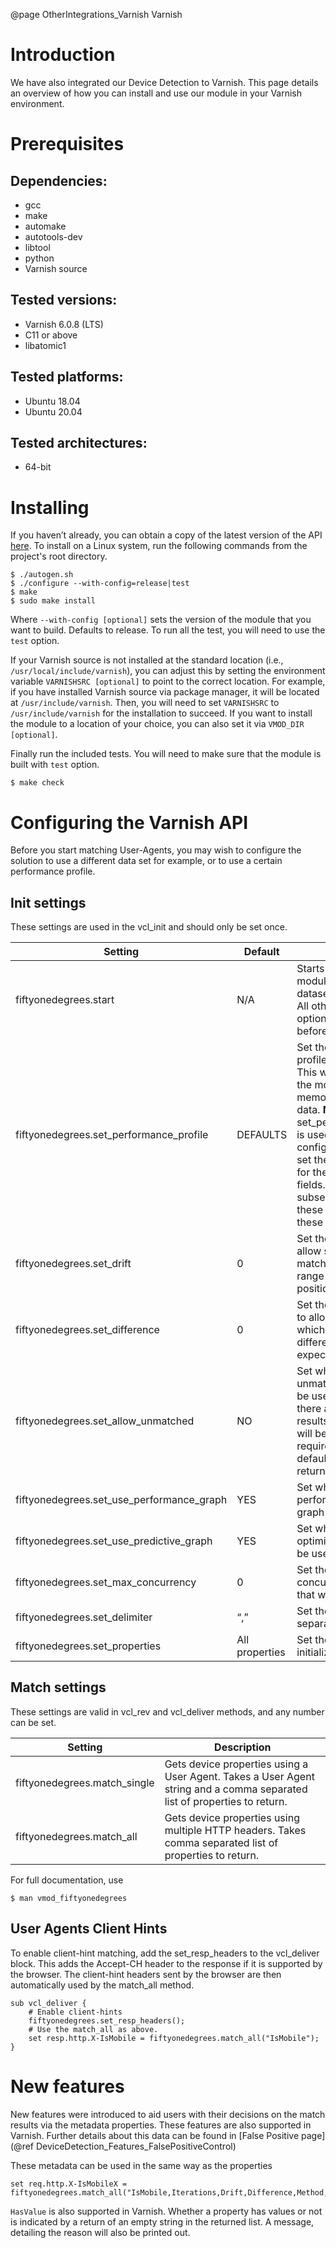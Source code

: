 @page OtherIntegrations_Varnish Varnish

# Introduction
We have also integrated our Device Detection to Varnish. This page details an overview of how you can install and use our module in your Varnish environment.

# Prerequisites

## Dependencies:
* gcc
* make
* automake
* autotools-dev
* libtool
* python
* Varnish source

## Tested versions:
* Varnish 6.0.8 (LTS)
* C11 or above
* libatomic1

## Tested platforms:
* Ubuntu 18.04
* Ubuntu 20.04

## Tested architectures:
* 64-bit

# Installing
If you haven’t already, you can obtain a copy of the latest version of the API [here](https://github.com/51Degrees/device-detection-varnish).
To install on a Linux system, run the following commands from the project's root directory.

```
$ ./autogen.sh
$ ./configure --with-config=release|test
$ make
$ sudo make install
```

Where `--with-config [optional]` sets the version of the module that you want to build. Defaults to release. To run all the test, you will need to use the `test` option.

If your Varnish source is not installed at the standard location (i.e., `/usr/local/include/varnish`), you can adjust this by setting the environment variable `VARNISHSRC [optional]` to point to the correct location. For example, if you have installed Varnish source via package manager, it will be located at `/usr/include/varnish`. Then, you will need to set `VARNISHSRC` to `/usr/include/varnish` for the installation to succeed. If you want to install the module to a location of your choice, you can also set it via `VMOD_DIR [optional]`.

Finally run the included tests. You will need to make sure that the module is built with `test` option.

```
$ make check
```

# Configuring the Varnish API

Before you start matching User-Agents, you may wish to configure the solution to use a different data set for example, or to use a certain performance profile.

## Init settings
These settings are used in the vcl_init and should only be set once.

|Setting|Default|Description|
|---|---|---|
|fiftyonedegrees.start                    |N/A           |Starts the 51Degrees module using the dataset path provided. All other 51Degrees init options must be set before calling this.|
|fiftyonedegrees.set_performance_profile  |DEFAULTS      |Set the performance profile that will be used. This will determine how the module allocate memory and manage data. **NOTE:** the set_performance_profile is used as a base configuration, which will set the default values for the configurable fields. Any subsequence call to set these fields will override these default values.|
|fiftyonedegrees.set_drift                |0             |Set the drift value to allow sub strings to be matched in a wider range of character positions.|
|fiftyonedegrees.set_difference           |0             |Set the difference value to allow User Agents which are slightly different to what is expected.|
|fiftyonedegrees.set_allow_unmatched      |NO            |Set whether the unmatched node should be used. `NO` means if there are no matched results, an empty string will be returned for the required property. A default string will be returned if `YES` is set.|
|fiftyonedegrees.set_use_performance_graph|YES           |Set whether performance optimized graph should be used|
|fiftyonedegrees.set_use_predictive_graph |YES           |Set whether predictive optimized graph should be used|
|fiftyonedegrees.set_max_concurrency      |0             |Set the expected concurrent requests that will be handled|
|fiftyonedegrees.set_delimiter            |“,”           |Set the delimiter to separate values with|
|fiftyonedegrees.set_properties           |All properties|Set the properties to initialize|

## Match settings
These settings are valid in vcl_rev and vcl_deliver methods, and any number can be set.

|Setting|Description|
|---|---|
|fiftyonedegrees.match_single|Gets device properties using a User Agent. Takes a User Agent string and a comma separated list of properties to return.|
|fiftyonedegrees.match_all	 |Gets device properties using multiple HTTP headers. Takes comma separated list of properties to return.|

For full documentation, use
```
$ man vmod_fiftyonedegrees
```

## User Agents Client Hints

To enable client-hint matching, add the set_resp_headers to the vcl_deliver block. This adds the Accept-CH header to the response if it is supported by the browser. The client-hint headers sent by the browser are then automatically used by the match_all method.
```
sub vcl_deliver {
    # Enable client-hints
    fiftyonedegrees.set_resp_headers();
    # Use the match_all as above.
    set resp.http.X-IsMobile = fiftyonedegrees.match_all("IsMobile");
}
```

# New features
New features were introduced to aid users with their decisions on the match results via the metadata properties. These features are also supported in Varnish. Further details about this data can be found in [False Positive page] (@ref DeviceDetection_Features_FalsePositiveControl)

These metadata can be used in the same way as the properties
```
set req.http.X-IsMobileX = fiftyonedegrees.match_all("IsMobile,Iterations,Drift,Difference,Method,UserAgents,MatchedNodes,DeviceId");
```

`HasValue` is also supported in Varnish. Whether a property has values or not is indicated by a return of an empty string in the returned list. A message, detailing the reason will also be printed out.

